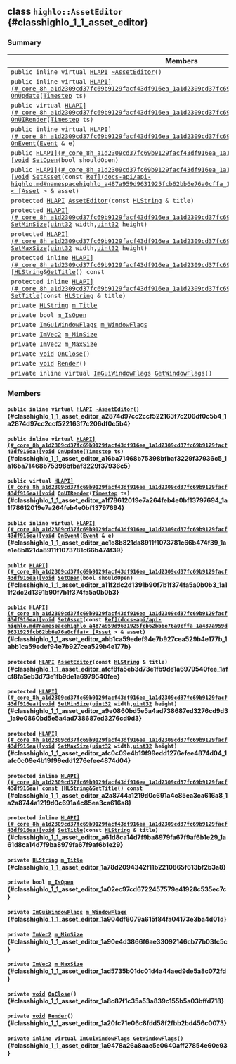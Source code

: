 ## class `highlo::AssetEditor` {#classhighlo_1_1_asset_editor}

### Summary

 Members                        | Descriptions                                
--------------------------------|---------------------------------------------
`public inline virtual `[`HLAPI`](#_core_8h_a1d2309cd37fc69b9129facf43df916ea_1a1d2309cd37fc69b9129facf43df916ea)` `[`~AssetEditor`](#classhighlo_1_1_asset_editor_a2874d97cc2ccf522163f7c206df0c5b4_1a2874d97cc2ccf522163f7c206df0c5b4)`()` | 
`public inline virtual `[`HLAPI](#_core_8h_a1d2309cd37fc69b9129facf43df916ea_1a1d2309cd37fc69b9129facf43df916ea)[void`](#imgui__impl__opengl3__loader_8h_ac668e7cffd9e2e9cfee428b9b2f34fa7_1ac668e7cffd9e2e9cfee428b9b2f34fa7)` `[`OnUpdate`](#classhighlo_1_1_asset_editor_a16ba71468b75398bfbaf3229f37936c5_1a16ba71468b75398bfbaf3229f37936c5)`(`[`Timestep`](docs-api/api-highlo.md#namespacehighlo_ac84bb12650f6f41e650f8b0e43d2b24b_1ac84bb12650f6f41e650f8b0e43d2b24b)` ts)` | 
`public virtual `[`HLAPI](#_core_8h_a1d2309cd37fc69b9129facf43df916ea_1a1d2309cd37fc69b9129facf43df916ea)[void`](#imgui__impl__opengl3__loader_8h_ac668e7cffd9e2e9cfee428b9b2f34fa7_1ac668e7cffd9e2e9cfee428b9b2f34fa7)` `[`OnUIRender`](#classhighlo_1_1_asset_editor_a1f78612019e7a264feb4e0bf13797694_1a1f78612019e7a264feb4e0bf13797694)`(`[`Timestep`](docs-api/api-highlo.md#namespacehighlo_ac84bb12650f6f41e650f8b0e43d2b24b_1ac84bb12650f6f41e650f8b0e43d2b24b)` ts)` | 
`public inline virtual `[`HLAPI](#_core_8h_a1d2309cd37fc69b9129facf43df916ea_1a1d2309cd37fc69b9129facf43df916ea)[void`](#imgui__impl__opengl3__loader_8h_ac668e7cffd9e2e9cfee428b9b2f34fa7_1ac668e7cffd9e2e9cfee428b9b2f34fa7)` `[`OnEvent`](#classhighlo_1_1_asset_editor_ae1e8b821da8911f1073781c66b474f39_1ae1e8b821da8911f1073781c66b474f39)`(`[`Event`](docs-api/api-highlo--Event.md#classhighlo_1_1_event)` & e)` | 
`public `[`HLAPI](#_core_8h_a1d2309cd37fc69b9129facf43df916ea_1a1d2309cd37fc69b9129facf43df916ea)[void`](#imgui__impl__opengl3__loader_8h_ac668e7cffd9e2e9cfee428b9b2f34fa7_1ac668e7cffd9e2e9cfee428b9b2f34fa7)` `[`SetOpen`](#classhighlo_1_1_asset_editor_a11f2dc2d1391b90f7b1f374fa5a0b0b3_1a11f2dc2d1391b90f7b1f374fa5a0b0b3)`(bool shouldOpen)` | 
`public `[`HLAPI](#_core_8h_a1d2309cd37fc69b9129facf43df916ea_1a1d2309cd37fc69b9129facf43df916ea)[void`](#imgui__impl__opengl3__loader_8h_ac668e7cffd9e2e9cfee428b9b2f34fa7_1ac668e7cffd9e2e9cfee428b9b2f34fa7)` `[`SetAsset`](#classhighlo_1_1_asset_editor_abb1ca59edef94e7b927cea529b4e177b_1abb1ca59edef94e7b927cea529b4e177b)`(const `[`Ref](docs-api/api-highlo.md#namespacehighlo_a487a959d9631925fcb62bb6e76a0cffa_1a487a959d9631925fcb62bb6e76a0cffa)< [Asset`](docs-api/api-highlo--Asset.md#classhighlo_1_1_asset)` > & asset)` | 
`protected `[`HLAPI`](#_core_8h_a1d2309cd37fc69b9129facf43df916ea_1a1d2309cd37fc69b9129facf43df916ea)` `[`AssetEditor`](#classhighlo_1_1_asset_editor_afcf8fa5eb3d73e1fb9de1a6979540fee_1afcf8fa5eb3d73e1fb9de1a6979540fee)`(const `[`HLString`](docs-api/api-highlo.md#namespacehighlo_aae9b5b2474b992680f5555779f4bd538_1aae9b5b2474b992680f5555779f4bd538)` & title)` | 
`protected `[`HLAPI](#_core_8h_a1d2309cd37fc69b9129facf43df916ea_1a1d2309cd37fc69b9129facf43df916ea)[void`](#imgui__impl__opengl3__loader_8h_ac668e7cffd9e2e9cfee428b9b2f34fa7_1ac668e7cffd9e2e9cfee428b9b2f34fa7)` `[`SetMinSize`](#classhighlo_1_1_asset_editor_a9e0860bd5e5a4ad738687ed3276cd9d3_1a9e0860bd5e5a4ad738687ed3276cd9d3)`(`[`uint32`](#_base_types_8h_a1134b580f8da4de94ca6b1de4d37975e_1a1134b580f8da4de94ca6b1de4d37975e)` width,`[`uint32`](#_base_types_8h_a1134b580f8da4de94ca6b1de4d37975e_1a1134b580f8da4de94ca6b1de4d37975e)` height)` | 
`protected `[`HLAPI](#_core_8h_a1d2309cd37fc69b9129facf43df916ea_1a1d2309cd37fc69b9129facf43df916ea)[void`](#imgui__impl__opengl3__loader_8h_ac668e7cffd9e2e9cfee428b9b2f34fa7_1ac668e7cffd9e2e9cfee428b9b2f34fa7)` `[`SetMaxSize`](#classhighlo_1_1_asset_editor_afc0c09e4b19f99edd1276efee4874d04_1afc0c09e4b19f99edd1276efee4874d04)`(`[`uint32`](#_base_types_8h_a1134b580f8da4de94ca6b1de4d37975e_1a1134b580f8da4de94ca6b1de4d37975e)` width,`[`uint32`](#_base_types_8h_a1134b580f8da4de94ca6b1de4d37975e_1a1134b580f8da4de94ca6b1de4d37975e)` height)` | 
`protected inline `[`HLAPI](#_core_8h_a1d2309cd37fc69b9129facf43df916ea_1a1d2309cd37fc69b9129facf43df916ea) const [HLString`](docs-api/api-highlo.md#namespacehighlo_aae9b5b2474b992680f5555779f4bd538_1aae9b5b2474b992680f5555779f4bd538)` & `[`GetTitle`](#classhighlo_1_1_asset_editor_a2a8744a1219d0c691a4c85ea3ca616a8_1a2a8744a1219d0c691a4c85ea3ca616a8)`() const` | 
`protected inline `[`HLAPI](#_core_8h_a1d2309cd37fc69b9129facf43df916ea_1a1d2309cd37fc69b9129facf43df916ea)[void`](#imgui__impl__opengl3__loader_8h_ac668e7cffd9e2e9cfee428b9b2f34fa7_1ac668e7cffd9e2e9cfee428b9b2f34fa7)` `[`SetTitle`](#classhighlo_1_1_asset_editor_a61d8ca14d7f9ba8979fa67f9af6b1e29_1a61d8ca14d7f9ba8979fa67f9af6b1e29)`(const `[`HLString`](docs-api/api-highlo.md#namespacehighlo_aae9b5b2474b992680f5555779f4bd538_1aae9b5b2474b992680f5555779f4bd538)` & title)` | 
`private `[`HLString`](docs-api/api-highlo.md#namespacehighlo_aae9b5b2474b992680f5555779f4bd538_1aae9b5b2474b992680f5555779f4bd538)` `[`m_Title`](#classhighlo_1_1_asset_editor_1a78d2094342f11b2210865f613bf2b3a8) | 
`private bool `[`m_IsOpen`](#classhighlo_1_1_asset_editor_1a02ec97cd6722457579e41928c535ec7c) | 
`private `[`ImGuiWindowFlags`](#_im_gui_2imgui_8h_a0b8e067ab4f7a818828c8d89e531addc_1a0b8e067ab4f7a818828c8d89e531addc)` `[`m_WindowFlags`](#classhighlo_1_1_asset_editor_1a904df6079a615f84fa04173e3ba4d01d) | 
`private `[`ImVec2`](docs-api/api-ImVec2.md#struct_im_vec2)` `[`m_MinSize`](#classhighlo_1_1_asset_editor_1a90e4d3866f6ae33092146cb77b03fc5c) | 
`private `[`ImVec2`](docs-api/api-ImVec2.md#struct_im_vec2)` `[`m_MaxSize`](#classhighlo_1_1_asset_editor_1ad5735b01dc01d4a44aed9de5a8c072fd) | 
`private `[`void`](#imgui__impl__opengl3__loader_8h_ac668e7cffd9e2e9cfee428b9b2f34fa7_1ac668e7cffd9e2e9cfee428b9b2f34fa7)` `[`OnClose`](#classhighlo_1_1_asset_editor_1a8c87f1c35a53a839c155b5a03bffd718)`()` | 
`private `[`void`](#imgui__impl__opengl3__loader_8h_ac668e7cffd9e2e9cfee428b9b2f34fa7_1ac668e7cffd9e2e9cfee428b9b2f34fa7)` `[`Render`](#classhighlo_1_1_asset_editor_1a20fc71e06c8fdd58f2fbb2bd456c0073)`()` | 
`private inline virtual `[`ImGuiWindowFlags`](#_im_gui_2imgui_8h_a0b8e067ab4f7a818828c8d89e531addc_1a0b8e067ab4f7a818828c8d89e531addc)` `[`GetWindowFlags`](#classhighlo_1_1_asset_editor_1a9478a26a8aae5e0640aff27854e60e93)`()` | 

### Members

#### `public inline virtual `[`HLAPI`](#_core_8h_a1d2309cd37fc69b9129facf43df916ea_1a1d2309cd37fc69b9129facf43df916ea)` `[`~AssetEditor`](#classhighlo_1_1_asset_editor_a2874d97cc2ccf522163f7c206df0c5b4_1a2874d97cc2ccf522163f7c206df0c5b4)`()` {#classhighlo_1_1_asset_editor_a2874d97cc2ccf522163f7c206df0c5b4_1a2874d97cc2ccf522163f7c206df0c5b4}

#### `public inline virtual `[`HLAPI](#_core_8h_a1d2309cd37fc69b9129facf43df916ea_1a1d2309cd37fc69b9129facf43df916ea)[void`](#imgui__impl__opengl3__loader_8h_ac668e7cffd9e2e9cfee428b9b2f34fa7_1ac668e7cffd9e2e9cfee428b9b2f34fa7)` `[`OnUpdate`](#classhighlo_1_1_asset_editor_a16ba71468b75398bfbaf3229f37936c5_1a16ba71468b75398bfbaf3229f37936c5)`(`[`Timestep`](docs-api/api-highlo.md#namespacehighlo_ac84bb12650f6f41e650f8b0e43d2b24b_1ac84bb12650f6f41e650f8b0e43d2b24b)` ts)` {#classhighlo_1_1_asset_editor_a16ba71468b75398bfbaf3229f37936c5_1a16ba71468b75398bfbaf3229f37936c5}

#### `public virtual `[`HLAPI](#_core_8h_a1d2309cd37fc69b9129facf43df916ea_1a1d2309cd37fc69b9129facf43df916ea)[void`](#imgui__impl__opengl3__loader_8h_ac668e7cffd9e2e9cfee428b9b2f34fa7_1ac668e7cffd9e2e9cfee428b9b2f34fa7)` `[`OnUIRender`](#classhighlo_1_1_asset_editor_a1f78612019e7a264feb4e0bf13797694_1a1f78612019e7a264feb4e0bf13797694)`(`[`Timestep`](docs-api/api-highlo.md#namespacehighlo_ac84bb12650f6f41e650f8b0e43d2b24b_1ac84bb12650f6f41e650f8b0e43d2b24b)` ts)` {#classhighlo_1_1_asset_editor_a1f78612019e7a264feb4e0bf13797694_1a1f78612019e7a264feb4e0bf13797694}

#### `public inline virtual `[`HLAPI](#_core_8h_a1d2309cd37fc69b9129facf43df916ea_1a1d2309cd37fc69b9129facf43df916ea)[void`](#imgui__impl__opengl3__loader_8h_ac668e7cffd9e2e9cfee428b9b2f34fa7_1ac668e7cffd9e2e9cfee428b9b2f34fa7)` `[`OnEvent`](#classhighlo_1_1_asset_editor_ae1e8b821da8911f1073781c66b474f39_1ae1e8b821da8911f1073781c66b474f39)`(`[`Event`](docs-api/api-highlo--Event.md#classhighlo_1_1_event)` & e)` {#classhighlo_1_1_asset_editor_ae1e8b821da8911f1073781c66b474f39_1ae1e8b821da8911f1073781c66b474f39}

#### `public `[`HLAPI](#_core_8h_a1d2309cd37fc69b9129facf43df916ea_1a1d2309cd37fc69b9129facf43df916ea)[void`](#imgui__impl__opengl3__loader_8h_ac668e7cffd9e2e9cfee428b9b2f34fa7_1ac668e7cffd9e2e9cfee428b9b2f34fa7)` `[`SetOpen`](#classhighlo_1_1_asset_editor_a11f2dc2d1391b90f7b1f374fa5a0b0b3_1a11f2dc2d1391b90f7b1f374fa5a0b0b3)`(bool shouldOpen)` {#classhighlo_1_1_asset_editor_a11f2dc2d1391b90f7b1f374fa5a0b0b3_1a11f2dc2d1391b90f7b1f374fa5a0b0b3}

#### `public `[`HLAPI](#_core_8h_a1d2309cd37fc69b9129facf43df916ea_1a1d2309cd37fc69b9129facf43df916ea)[void`](#imgui__impl__opengl3__loader_8h_ac668e7cffd9e2e9cfee428b9b2f34fa7_1ac668e7cffd9e2e9cfee428b9b2f34fa7)` `[`SetAsset`](#classhighlo_1_1_asset_editor_abb1ca59edef94e7b927cea529b4e177b_1abb1ca59edef94e7b927cea529b4e177b)`(const `[`Ref](docs-api/api-highlo.md#namespacehighlo_a487a959d9631925fcb62bb6e76a0cffa_1a487a959d9631925fcb62bb6e76a0cffa)< [Asset`](docs-api/api-highlo--Asset.md#classhighlo_1_1_asset)` > & asset)` {#classhighlo_1_1_asset_editor_abb1ca59edef94e7b927cea529b4e177b_1abb1ca59edef94e7b927cea529b4e177b}

#### `protected `[`HLAPI`](#_core_8h_a1d2309cd37fc69b9129facf43df916ea_1a1d2309cd37fc69b9129facf43df916ea)` `[`AssetEditor`](#classhighlo_1_1_asset_editor_afcf8fa5eb3d73e1fb9de1a6979540fee_1afcf8fa5eb3d73e1fb9de1a6979540fee)`(const `[`HLString`](docs-api/api-highlo.md#namespacehighlo_aae9b5b2474b992680f5555779f4bd538_1aae9b5b2474b992680f5555779f4bd538)` & title)` {#classhighlo_1_1_asset_editor_afcf8fa5eb3d73e1fb9de1a6979540fee_1afcf8fa5eb3d73e1fb9de1a6979540fee}

#### `protected `[`HLAPI](#_core_8h_a1d2309cd37fc69b9129facf43df916ea_1a1d2309cd37fc69b9129facf43df916ea)[void`](#imgui__impl__opengl3__loader_8h_ac668e7cffd9e2e9cfee428b9b2f34fa7_1ac668e7cffd9e2e9cfee428b9b2f34fa7)` `[`SetMinSize`](#classhighlo_1_1_asset_editor_a9e0860bd5e5a4ad738687ed3276cd9d3_1a9e0860bd5e5a4ad738687ed3276cd9d3)`(`[`uint32`](#_base_types_8h_a1134b580f8da4de94ca6b1de4d37975e_1a1134b580f8da4de94ca6b1de4d37975e)` width,`[`uint32`](#_base_types_8h_a1134b580f8da4de94ca6b1de4d37975e_1a1134b580f8da4de94ca6b1de4d37975e)` height)` {#classhighlo_1_1_asset_editor_a9e0860bd5e5a4ad738687ed3276cd9d3_1a9e0860bd5e5a4ad738687ed3276cd9d3}

#### `protected `[`HLAPI](#_core_8h_a1d2309cd37fc69b9129facf43df916ea_1a1d2309cd37fc69b9129facf43df916ea)[void`](#imgui__impl__opengl3__loader_8h_ac668e7cffd9e2e9cfee428b9b2f34fa7_1ac668e7cffd9e2e9cfee428b9b2f34fa7)` `[`SetMaxSize`](#classhighlo_1_1_asset_editor_afc0c09e4b19f99edd1276efee4874d04_1afc0c09e4b19f99edd1276efee4874d04)`(`[`uint32`](#_base_types_8h_a1134b580f8da4de94ca6b1de4d37975e_1a1134b580f8da4de94ca6b1de4d37975e)` width,`[`uint32`](#_base_types_8h_a1134b580f8da4de94ca6b1de4d37975e_1a1134b580f8da4de94ca6b1de4d37975e)` height)` {#classhighlo_1_1_asset_editor_afc0c09e4b19f99edd1276efee4874d04_1afc0c09e4b19f99edd1276efee4874d04}

#### `protected inline `[`HLAPI](#_core_8h_a1d2309cd37fc69b9129facf43df916ea_1a1d2309cd37fc69b9129facf43df916ea) const [HLString`](docs-api/api-highlo.md#namespacehighlo_aae9b5b2474b992680f5555779f4bd538_1aae9b5b2474b992680f5555779f4bd538)` & `[`GetTitle`](#classhighlo_1_1_asset_editor_a2a8744a1219d0c691a4c85ea3ca616a8_1a2a8744a1219d0c691a4c85ea3ca616a8)`() const` {#classhighlo_1_1_asset_editor_a2a8744a1219d0c691a4c85ea3ca616a8_1a2a8744a1219d0c691a4c85ea3ca616a8}

#### `protected inline `[`HLAPI](#_core_8h_a1d2309cd37fc69b9129facf43df916ea_1a1d2309cd37fc69b9129facf43df916ea)[void`](#imgui__impl__opengl3__loader_8h_ac668e7cffd9e2e9cfee428b9b2f34fa7_1ac668e7cffd9e2e9cfee428b9b2f34fa7)` `[`SetTitle`](#classhighlo_1_1_asset_editor_a61d8ca14d7f9ba8979fa67f9af6b1e29_1a61d8ca14d7f9ba8979fa67f9af6b1e29)`(const `[`HLString`](docs-api/api-highlo.md#namespacehighlo_aae9b5b2474b992680f5555779f4bd538_1aae9b5b2474b992680f5555779f4bd538)` & title)` {#classhighlo_1_1_asset_editor_a61d8ca14d7f9ba8979fa67f9af6b1e29_1a61d8ca14d7f9ba8979fa67f9af6b1e29}

#### `private `[`HLString`](docs-api/api-highlo.md#namespacehighlo_aae9b5b2474b992680f5555779f4bd538_1aae9b5b2474b992680f5555779f4bd538)` `[`m_Title`](#classhighlo_1_1_asset_editor_1a78d2094342f11b2210865f613bf2b3a8) {#classhighlo_1_1_asset_editor_1a78d2094342f11b2210865f613bf2b3a8}

#### `private bool `[`m_IsOpen`](#classhighlo_1_1_asset_editor_1a02ec97cd6722457579e41928c535ec7c) {#classhighlo_1_1_asset_editor_1a02ec97cd6722457579e41928c535ec7c}

#### `private `[`ImGuiWindowFlags`](#_im_gui_2imgui_8h_a0b8e067ab4f7a818828c8d89e531addc_1a0b8e067ab4f7a818828c8d89e531addc)` `[`m_WindowFlags`](#classhighlo_1_1_asset_editor_1a904df6079a615f84fa04173e3ba4d01d) {#classhighlo_1_1_asset_editor_1a904df6079a615f84fa04173e3ba4d01d}

#### `private `[`ImVec2`](docs-api/api-ImVec2.md#struct_im_vec2)` `[`m_MinSize`](#classhighlo_1_1_asset_editor_1a90e4d3866f6ae33092146cb77b03fc5c) {#classhighlo_1_1_asset_editor_1a90e4d3866f6ae33092146cb77b03fc5c}

#### `private `[`ImVec2`](docs-api/api-ImVec2.md#struct_im_vec2)` `[`m_MaxSize`](#classhighlo_1_1_asset_editor_1ad5735b01dc01d4a44aed9de5a8c072fd) {#classhighlo_1_1_asset_editor_1ad5735b01dc01d4a44aed9de5a8c072fd}

#### `private `[`void`](#imgui__impl__opengl3__loader_8h_ac668e7cffd9e2e9cfee428b9b2f34fa7_1ac668e7cffd9e2e9cfee428b9b2f34fa7)` `[`OnClose`](#classhighlo_1_1_asset_editor_1a8c87f1c35a53a839c155b5a03bffd718)`()` {#classhighlo_1_1_asset_editor_1a8c87f1c35a53a839c155b5a03bffd718}

#### `private `[`void`](#imgui__impl__opengl3__loader_8h_ac668e7cffd9e2e9cfee428b9b2f34fa7_1ac668e7cffd9e2e9cfee428b9b2f34fa7)` `[`Render`](#classhighlo_1_1_asset_editor_1a20fc71e06c8fdd58f2fbb2bd456c0073)`()` {#classhighlo_1_1_asset_editor_1a20fc71e06c8fdd58f2fbb2bd456c0073}

#### `private inline virtual `[`ImGuiWindowFlags`](#_im_gui_2imgui_8h_a0b8e067ab4f7a818828c8d89e531addc_1a0b8e067ab4f7a818828c8d89e531addc)` `[`GetWindowFlags`](#classhighlo_1_1_asset_editor_1a9478a26a8aae5e0640aff27854e60e93)`()` {#classhighlo_1_1_asset_editor_1a9478a26a8aae5e0640aff27854e60e93}

